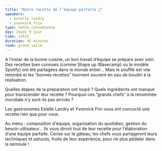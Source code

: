 ```yaml
---
title: "Notre recette de l’équipe parfaite 🧁"
speakers:
  - estelle_landry
  - yvonnick_frin
type: tente_cannadienne
day: Jeudi 9 juin
time: 11h15
duration: 45 minutes
room: grand_salle
---
```


A l’instar de la bonne cuisine, un bon travail d’équipe se prépare avec soin. Des recettes bien connues (comme Shape up (Basecamp) ou le modèle Spotify) ont été partagées dans le monde entier… Mais le soufflé est vite retombé et les “bonnes recettes” tournent souvent en eau de boudin à la réalisation.

Quelles étapes de la préparation ont loupé ? Quels ingrédients ont manqué pour transcender leur recette ? Pourquoi ces “grands chefs” à la renommée mondiale n’y sont-ils pas arrivés ?

Les gastronomes Estelle Landry et Yvonnick Frin vous ont concocté une recette rien que pour vous.

Au menu : composition d'équipe, organisation du quotidien, gestion du besoin utilisateur… Ils vous diront tout de leur recette pour l’élaboration d’une équipe parfaite. Cerise sur le gâteau, les chefs vous partageront leurs techniques et astuces, fruits de leur expérience, pour ne plus pédaler dans la semoule !